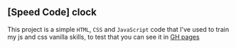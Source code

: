 ## [Speed Code] clock
This project is a simple `HTML`, `CSS` and `JavaScript` code that I've used to train my js and css vanilla skills, to test that you can see it in [GH pages](https://lucas-avelino.github.io/speed-code-clock/index.html)